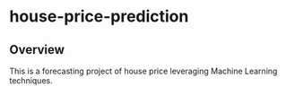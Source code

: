 # house-price-prediction

## Overview
This is a forecasting project of house price leveraging Machine Learning techniques.